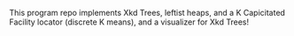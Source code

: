 This program repo implements Xkd Trees, leftist heaps, and a K Capicitated Facility locator (discrete K means), and a visualizer for Xkd Trees!
